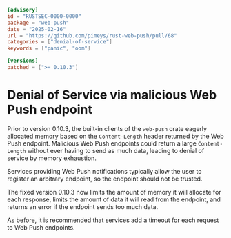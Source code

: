 ```toml
[advisory]
id = "RUSTSEC-0000-0000"
package = "web-push"
date = "2025-02-16"
url = "https://github.com/pimeys/rust-web-push/pull/68"
categories = ["denial-of-service"]
keywords = ["panic", "oom"]

[versions]
patched = [">= 0.10.3"]
```

# Denial of Service via malicious Web Push endpoint

Prior to version 0.10.3, the built-in clients of the `web-push` crate
eagerly allocated memory based on the `Content-Length` header returned by the
Web Push endpoint. Malicious Web Push endpoints could return a large
`Content-Length` without ever having to send as much data, leading to
denial of service by memory exhaustion.

Services providing Web Push notifications typically allow the user to
register an arbitrary endpoint, so the endpoint should not be trusted.

The fixed version 0.10.3 now limits the amount of memory it will allocate
for each response, limits the amount of data it will read from the endpoint,
and returns an error if the endpoint sends too much data.

As before, it is recommended that services add a timeout for each request
to Web Push endpoints.
